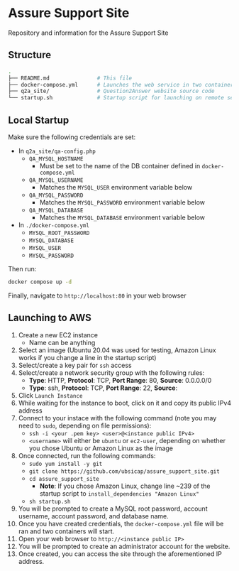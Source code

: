 # Assure Support Site

Repository and information for the Assure Support Site

## Structure

```sh
.
├── README.md               # This file
├── docker-compose.yml      # Launches the web service in two containers
├── q2a_site/               # Question2Answer website source code
└── startup.sh              # Startup script for launching on remote server
```

## Local Startup

Make sure the following credentials are set:
* In `q2a_site/qa-config.php`
   * `QA_MYSQL_HOSTNAME`
      * Must be set to the name of the DB container defined in `docker-compose.yml`
   * `QA_MYSQL_USERNAME`
      * Matches the `MYSQL_USER` environment variable below
   * `QA_MYSQL_PASSWORD`
      * Matches the `MYSQL_PASSWORD` environment variable below
   * `QA_MYSQL_DATABASE`
      * Matches the `MYSQL_DATABASE` environment variable below
* In `./docker-compose.yml`
   * `MYSQL_ROOT_PASSWORD`
   * `MYSQL_DATABASE`
   * `MYSQL_USER`
   * `MYSQL_PASSWORD`

Then run:
```sh
docker compose up -d
```

Finally, navigate to `http://localhost:80` in your web browser

## Launching to AWS

1. Create a new EC2 instance
   - Name can be anything
1. Select an image (Ubuntu 20.04 was used for testing, Amazon Linux works if you change a line in the startup script)
1. Select/create a key pair for `ssh` access
1. Select/create a network security group with the following rules:
   - **Type**: HTTP, **Protocol**: TCP, **Port Range**: 80, **Source**: 0.0.0.0/0
   - **Type**: ssh, **Protocol**: TCP, **Port Range**: 22, **Source**: <Your IP>
1. Click `Launch Instance`
1. While waiting for the instance to boot, click on it and copy its public IPv4 address
1. Connect to your instace with the following command (note you may need to `sudo`, depending on file permissions):
   - `ssh -i <your .pem key> <user>@<instance public IPv4>`
   - `<username>` will either be `ubuntu` or `ec2-user`, depending on whether you chose Ubuntu or Amazon Linux as the image
1. Once connected, run the following commands:
   - `sudo yum install -y git`
   - `git clone https://github.com/ubsicap/assure_support_site.git`
   - `cd assure_support_site`
      - **Note**: If you chose Amazon Linux, change line ~239 of the startup script to `install_dependencies "Amazon Linux"`
   - `sh startup.sh`
1. You will be prompted to create a MySQL root password, account username, account password, and database name.
1. Once you have created credentials, the `docker-compose.yml` file will be ran and two containers will start.
1. Open your web browser to `http://<instance public IP>`
1. You will be prompted to create an administrator account for the website.
1. Once created, you can access the site through the aforementioned IP address.
